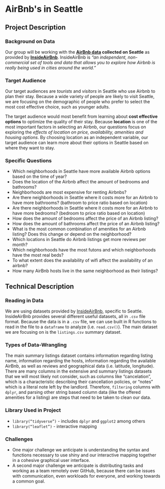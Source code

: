 #  AirBnb's in Seattle

## Project Description

### Background on Data

Our group will be working with the **[AirBnb data](http://insideairbnb.com/get-the-data.html) collected on Seattle** as provided by **[InsideAirBnb](http://insideairbnb.com/about.html)**. InsideAirBnb is *“an independent, non-commercial set of tools and data that allows you to explore how Airbnb is really being used in cities around the world.”*

### Target Audience

Our target audiences are *tourists* and *visitors* in Seattle who use Airbnb to plan their stay. Because a wide variety of people are likely to visit Seattle, we are focusing on the demographic of people who prefer to select the most cost effective choice, such as younger adults.

The target audience would most benefit from learning about **cost effective options** to optimize the quality of their stay. Because **location** is one of the most important factors in selecting an Airbnb, our questions focus on exploring the *effects of location on price, availability, amenities and housing options*. By choosing location as an independent variable, our target audience can learn more about their options in Seattle based on where they want to stay.

### Specific Questions
* Which neighborhoods in Seattle have more available Airbnb options based on the time of year?
* Does the location of the Airbnb affect the amount of bedrooms and bathrooms?
* Neighborhoods are most expensive for renting Airbnbs?
* Are there neighborhoods in Seattle where it costs more for an Airbnb to have more bathrooms? (bathroom to price ratio based on location)
* Are there neighborhoods in Seattle where it costs more for an Airbnb to have more bedrooms? (bedroom to price ratio based on location)
* How does the amount of bedrooms affect the price of an Airbnb listing?
* How does the amount of bathrooms affect the price of an Airbnb listing?
* What is the most common combination of amenities for an Airbnb listing? Does this change or depend on the neighborhood?
* Which locations in Seattle do Airbnb listings get more reviews per month?
* Which neighborhoods have the most futons and which neighborhoods have the most real beds?
* To what extent does the availability of wifi affect the availability of an airbnb?
* How many AirBnb hosts live in the same neighborhood as their listings?

## Technical Description

### Reading in Data

We are using datasets provided by [InsideAirBnb](http://insideairbnb.com/get-the-data.html), specific to Seattle. InsideAirBnb provides several different useful datasets, all in `.csv` file format. Because the data is in a `.csv` file, we can use built in R functions to read in the file to a `dataframe` to analyze (i.e. `read.csv()`). The main dataset we are focusing on is the `listings.csv` summary dataset.

### Types of Data-Wrangling

The main summary listings dataset contains information regarding listing name, information regarding the hosts, information regarding the available AirBnb, as well as reviews and geographical data (i.e. latitude, longitude). There are many columns in the extensive and summary listings datasets that we will most likely not consider, such as columns like “cancelation”, which is a characteristic describing their cancellation policies, or “notes” which is a literal note left by the landlord. Therefore, `filtering` columns with `dplyr`, and parsing other string based column data (like the offered amenities for a listing) are steps that need to be taken to clean our data.

### Library Used in Project

* `library(“tidyverse”)` - includes `dplyr` and `ggplot2` among others
* `library(“leaflet”)` - interactive mapping

### Challenges

- One major challenge we anticipate is understanding the syntax and functions necessary to use shiny and our interactive mapping together in a cohesive graphical user interface.
- A second major challenge we anticipate is distributing tasks and working as a team remotely over GitHub, because there can be issues with communication, even workloads for everyone, and working towards a common goal.
